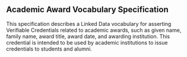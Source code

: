 ## Academic Award Vocabulary Specification

This specification describes a Linked Data vocabulary for asserting
Verifiable Credentials related to academic awards, such as
given name, family name, award title, award date, and awarding institution. This credential is intended to be used by academic institutions to issue credentials to students and alumni.
